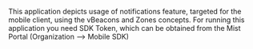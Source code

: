 This application depicts usage of notifications feature, targeted for the mobile client, using the vBeacons and Zones concepts.
For running this application you need SDK Token, which can be obtained from the Mist Portal (Organization —> Mobile SDK)
